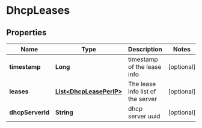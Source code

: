 # DhcpLeases

## Properties
Name | Type | Description | Notes
------------ | ------------- | ------------- | -------------
**timestamp** | **Long** | timestamp of the lease info |  [optional]
**leases** | [**List&lt;DhcpLeasePerIP&gt;**](DhcpLeasePerIP.md) | The lease info list of the server |  [optional]
**dhcpServerId** | **String** | dhcp server uuid |  [optional]
